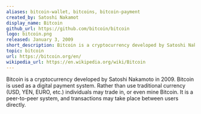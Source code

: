 ```yaml
---
aliases: bitcoin-wallet, bitcoins, bitcoin-payment
created_by: Satoshi Nakamot
display_name: Bitcoin
github_url: https://github.com/bitcoin/bitcoin
logo: bitcoin.png
released: January 3, 2009
short_description: Bitcoin is a cryptocurrency developed by Satoshi Nakamoto.
topic: bitcoin
url: https://bitcoin.org/en/
wikipedia_url: https://en.wikipedia.org/wiki/Bitcoin
---
```

Bitcoin is a cryptocurrency developed by Satoshi Nakamoto in 2009. Bitcoin is used as a digital payment system. Rather than use traditional currency (USD, YEN, EURO, etc.) individuals may trade in, or even mine Bitcoin. It is a peer-to-peer system, and transactions may take place between users directly.
